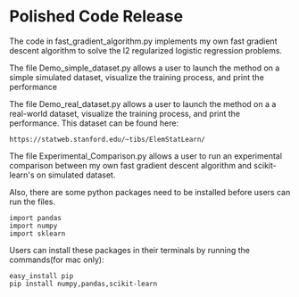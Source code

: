 # Polished Code Release
The code in fast_gradient_algorithm.py implements my own fast gradient descent algorithm to solve the l2 regularized logistic regression problems.

The file Demo_simple_dataset.py allows a user to launch the method on a simple simulated dataset, visualize the training process, and print the performance

The file Demo_real_dataset.py allows a user to launch the method on a a real-world dataset, visualize the training process, and print the performance.
This dataset can be found here:
```
https://statweb.stanford.edu/~tibs/ElemStatLearn/
```
The file Experimental_Comparison.py allows a user to run an experimental comparison between my own fast gradient descent algorithm and scikit-learn's on simulated dataset.

Also, there are some python packages need to be installed before users can run the files. 
```
import pandas
import numpy
import sklearn
```
Users can install these packages in their terminals by running the commands(for mac only):
```
easy_install pip
pip install numpy,pandas,scikit-learn
```
